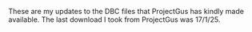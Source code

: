 These are my updates to the DBC files that ProjectGus has kindly made available.
The last download I took from ProjectGus was 17/1/25.

